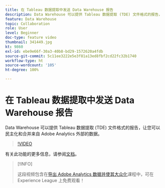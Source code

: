 ```yaml
---
title: 在 Tableau 数据提取中发送 Data Warehouse 报告
description: Data Warehouse 可以提供 Tableau 数据提取 (TDE) 文件格式的报告，让您可以民主化和合并来自 Adobe Analytics 外部的数据。
feature: Data Warehouse
topic: Collaboration
role: User
level: Beginner
doc-type: feature video
thumbnail: 341449.jpg
kt: 9860
exl-id: ebe9e66f-30a3-40b8-bd29-1572620a4fdb
source-git-commit: 5c11ee3222e5e3f81a13ed8fbf2cd22fc32b1740
workflow-type: ht
source-wordcount: '105'
ht-degree: 100%

---
```


# 在 Tableau 数据提取中发送 Data Warehouse 报告

Data Warehouse 可以提供 Tableau 数据提取 (TDE) 文件格式的报告，让您可以民主化和合并来自 Adobe Analytics 外部的数据。

>[!VIDEO](https://video.tv.adobe.com/v/341449/?quality=12&learn=on)

有关此功能的更多信息，请参阅[文档](https://experienceleague.adobe.com/docs/analytics/export/data-warehouse/t-tableau.html?lang=zh-Hans)。

>[!INFO]
>
> 这段视频包含在[导出 Adobe Analytics 数据并使其大众化](https://experienceleague.adobe.com/?recommended=Analytics-A-1-2022.1.democratizing)课程中，可在 Experience League 上免费观看！